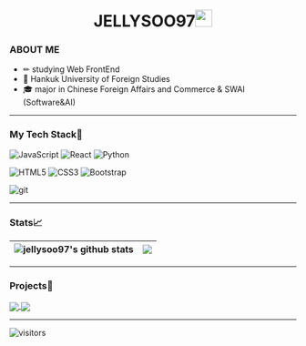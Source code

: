 <h1 align="center">JELLYSOO97<img src="https://emojis.slackmojis.com/emojis/images/1531849430/4246/blob-sunglasses.gif?1531849430" width="30"/></h1>

<h3>ABOUT ME</h3>

- ✏ studying Web FrontEnd
- 🦉 Hankuk University of Foreign Studies
- 🎓 major in Chinese Foreign Affairs and Commerce & SWAI (Software&AI)
<hr />
<h3>My Tech Stack🔧</h3>
<p>
  <img alt="JavaScript" src="https://img.shields.io/badge/-JavaScript-F7DF1E?style=for-the-badge&logo=javascript&logoColor=white" />
  <img alt="React" src="https://img.shields.io/badge/-React-61DAFB?style=for-the-badge&logo=react&logoColor=white" />
  <img alt="Python" src="https://img.shields.io/badge/-Python-3776AB?style=for-the-badge&logo=python&logoColor=white" />
</p>
<p>
  <img alt="HTML5" src="https://img.shields.io/badge/-HTML5-F06529?style=for-the-badge&logo=html5&logoColor=white" />
  <img alt="CSS3" src="https://img.shields.io/badge/-CSS3-1572B6?style=for-the-badge&logo=css3&logoColor=white" /> 
  <img alt="Bootstrap" src="https://img.shields.io/badge/-Bootstrap-7952B3?style=for-the-badge&logo=bootstrap&logoColor=white" /> 
</p>
<p>
  <img alt="git" src="https://img.shields.io/badge/-Git-F05032?style=for-the-badge&logo=git&logoColor=white" />
</p>
<hr />
<h3>Stats📈</h3>

| <img align="center" src="https://github-readme-stats.vercel.app/api?username=jellysoo97&show_icons=true&include_all_commits=true&theme=buefy&hide_border=true" alt="jellysoo97's github stats" /> | <img align="center" src="https://github-readme-stats.vercel.app/api/top-langs/?username=jellysoo97&layout=compact&theme=buefy&hide_border=true" /> |
| ------------- | ------------- |

<hr />
<h3>Projects🎵</h3>

<a href="https://github.com/jellysoo97/Cotato-web-client">
  <img align="center" src="https://github-readme-stats.vercel.app/api/pin/?username=jellysoo97&repo=Cotato-web-client&theme=buefy" />
</a>
<a href="https://github.com/jellysoo97/travelmate">
  <img align="center" src="https://github-readme-stats.vercel.app/api/pin/?username=jellysoo97&repo=travelmate&theme=buefy" />
</a>

<hr />

![visitors](https://visitor-badge.laobi.icu/badge?page_id=jellysoo97)


